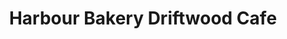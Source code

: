 ---
title: "Harbour Bakery Driftwood Cafe"
url: /birchington/harbour-bakery-driftwood-cafe/
shop: bakery
---